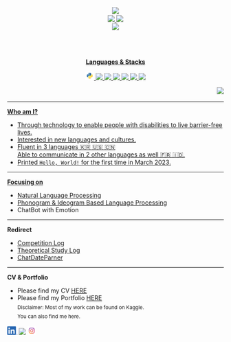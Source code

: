 <div align="center">
  <img height=120 src="https://github.com/user-attachments/assets/e5a623f8-7228-44f1-bca2-f9b2dcc1e8da"><br>
  <a href="https://www.kaggle.com/jasonheesanglee"><img src="https://www.kaggle.com/static/images/site-logo.svg" width="100" /> <img src="https://www.kaggle.com/static/images/tiers/master@192.png" width="50" /> 
</div> 
<div align="center">
  <img src="https://github-readme-stats.vercel.app/api?username=jasonheesanglee&show_icons=true&hide_border=true" />

</div>
    
<br><br>
<div align="center">

  <b>Languages & Stacks</b><br>
  
  <code><img height="20" src="https://raw.githubusercontent.com/github/explore/a5995564b5ff71c41da080abc49f1ba4132127c1/topics/python/python.png"></code>
  <code><img height="20" src="https://github.com/jasonheesanglee/jasonheesanglee/assets/123557477/c7d66efc-c71a-4b55-9797-116c2c050d05"></code>
  <code><img height="20" src="https://github.com/jasonheesanglee/jasonheesanglee/assets/123557477/cb0fee21-75dd-492e-a05a-ce9d32a27c26"></code>
  <code><img height="20" src="https://github.com/jasonheesanglee/jasonheesanglee/assets/123557477/f3499d40-7c3f-4dc8-ac15-0eb671cf565e"></code>
  <code><img height="20" src="https://github.com/jasonheesanglee/jasonheesanglee/assets/123557477/54b2e752-89d4-46ca-8637-8d176cdebd6d"></code>
  <code><img height="20" src="https://github.com/jasonheesanglee/jasonheesanglee/assets/123557477/8cacc1a8-3319-4547-8be5-6de6b0fdec6d"></code>
  <code><img height="20" src="https://github.com/jasonheesanglee/jasonheesanglee/assets/123557477/2315b07d-ed3e-4462-843d-8c883fa3bfc6"></code>

</div>

<div align="right">
  <img src="https://hits.seeyoufarm.com/api/count/incr/badge.svg?url=https%3A%2F%2Fgithub.com%2Fjasonheesanglee%2Fkaggle-badge&count_bg=%23DDAA17&title_bg=%23555555&icon=&icon_color=%23E7E7E7&title=hits&edge_flat=false">
  
</div>

-------------
<b>Who am I?</b>
- Through technology to enable people with disabilities to live barrier-free lives.<br>
- Interested in new languages and cultures.<br>
- Fluent in 3 languages 🇰🇷 🇺🇸 🇨🇳<br>Able to communicate in 2 other languages as well 🇫🇷 🇮🇩.<br>
- Printed `Hello, World!` for the first time in March 2023.

-------------
<b>Focusing on</b><br>
- Natural Language Processing<br>
- [Phonogram & Ideogram Based Language Processing](https://www.kaggle.com/code/jasonheesanglee/ideogram-based-vs-phonogram-based-language)
- ChatBot with Emotion

-------------
<b>Redirect</b><br>
- [Competition Log](https://github.com/jasonheesanglee/kaggle)<br>
- [Theoretical Study Log](https://github.com/jasonheesanglee/theoretical_study)
- [ChatDateParner](https://github.com/jasonheesanglee/chatgirlfriend)

-------------
<b>CV & Portfolio</b><br>
- Please find my CV [HERE](https://github.com/jasonheesanglee/CV_and_Portfolio/blob/main/Heesang%20Lee_CV.pdf)<br>
- Please find my Portfolio [HERE](https://github.com/jasonheesanglee/CV_and_Portfolio/blob/main/Jason%20Heesang%20Lee%20Portfolio_EN.pdf)<br>
<sub>Disclaimer: Most of my work can be found on Kaggle.<br>You can also find me here.<sub>

<a href="https://www.linkedin.com/in/jasonheesanglee/" target="_blank"><img src="https://github.com/jasonheesanglee/jasonheesanglee/blob/main/image/LI-In-Bug.png" height="20"></a>
<a href="https://www.kaggle.com/jasonheesanglee"><img src="https://www.kaggle.com/static/images/site-logo.svg" height="20"></a>
<a href="https://www.instagram.com/jasonhslee"><img src="https://github.com/jasonheesanglee/jasonheesanglee/blob/main/image/%E2%80%94Pngtree%E2%80%94instagram%20icon%20instagram%20logo_3584853.png" height="20"> </a>


